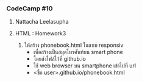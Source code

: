 ### CodeCamp #10

1. Nattacha Leelasupha

2. HTML : Homework3
    1. ให้สร้าง phonebook.html ในแบบ responsiv 
        -  เพื่อสร้างเป็นสมุดโทรศัพท์บน smart phone
        -   โดยส่งไฟล์ไว้ที่ github.io
        - ใช้ web browser บน smartphone เข้าไปที่  url
        - <ชื่อ user>.github.io/phonebook.html


